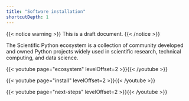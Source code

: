 ```yaml
---
title: "Software installation"
shortcutDepth: 1
---
```


{{< notice warning >}}
This is a draft document.
{{< /notice >}}

The Scientific Python ecosystem is a collection of community developed and owned Python
projects widely used in scientific research, technical computing, and data science.

{{< youtube page="ecosystem" levelOffset=2 >}}{{< /youtube >}}

{{< youtube page="install" levelOffset=2 >}}{{< /youtube >}}

{{< youtube page="next-steps" levelOffset=2 >}}{{< /youtube >}}

